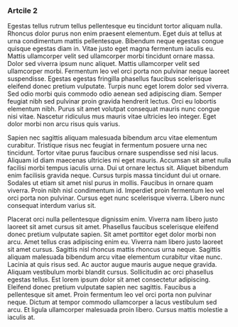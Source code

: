 ### Artcile 2

Egestas tellus rutrum tellus pellentesque eu tincidunt tortor aliquam nulla. Rhoncus dolor purus non enim praesent elementum. Eget duis at tellus at urna condimentum mattis pellentesque. Bibendum neque egestas congue quisque egestas diam in. Vitae justo eget magna fermentum iaculis eu. Mattis ullamcorper velit sed ullamcorper morbi tincidunt ornare massa. Dolor sed viverra ipsum nunc aliquet. Mattis ullamcorper velit sed ullamcorper morbi. Fermentum leo vel orci porta non pulvinar neque laoreet suspendisse. Egestas egestas fringilla phasellus faucibus scelerisque eleifend donec pretium vulputate. Turpis nunc eget lorem dolor sed viverra. Sed odio morbi quis commodo odio aenean sed adipiscing diam. Semper feugiat nibh sed pulvinar proin gravida hendrerit lectus. Orci eu lobortis elementum nibh. Purus sit amet volutpat consequat mauris nunc congue nisi vitae. Nascetur ridiculus mus mauris vitae ultricies leo integer. Eget dolor morbi non arcu risus quis varius.

Sapien nec sagittis aliquam malesuada bibendum arcu vitae elementum curabitur. Tristique risus nec feugiat in fermentum posuere urna nec tincidunt. Tortor vitae purus faucibus ornare suspendisse sed nisi lacus. Aliquam id diam maecenas ultricies mi eget mauris. Accumsan sit amet nulla facilisi morbi tempus iaculis urna. Dui ut ornare lectus sit. Aliquet bibendum enim facilisis gravida neque. Cursus turpis massa tincidunt dui ut ornare. Sodales ut etiam sit amet nisl purus in mollis. Faucibus in ornare quam viverra. Proin nibh nisl condimentum id. Imperdiet proin fermentum leo vel orci porta non pulvinar. Cursus eget nunc scelerisque viverra. Libero nunc consequat interdum varius sit.

Placerat orci nulla pellentesque dignissim enim. Viverra nam libero justo laoreet sit amet cursus sit amet. Phasellus faucibus scelerisque eleifend donec pretium vulputate sapien. Sit amet porttitor eget dolor morbi non arcu. Amet tellus cras adipiscing enim eu. Viverra nam libero justo laoreet sit amet cursus. Sagittis nisl rhoncus mattis rhoncus urna neque. Sagittis aliquam malesuada bibendum arcu vitae elementum curabitur vitae nunc. Lacinia at quis risus sed. Ac auctor augue mauris augue neque gravida. Aliquam vestibulum morbi blandit cursus. Sollicitudin ac orci phasellus egestas tellus. Est lorem ipsum dolor sit amet consectetur adipiscing. Eleifend donec pretium vulputate sapien nec sagittis. Faucibus a pellentesque sit amet. Proin fermentum leo vel orci porta non pulvinar neque. Dictum at tempor commodo ullamcorper a lacus vestibulum sed arcu. Et ligula ullamcorper malesuada proin libero. Cursus mattis molestie a iaculis at.
